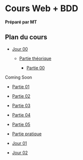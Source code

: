 # Cours Web + BDD

**Préparé par MT**

## Plan du cours

- [Jour 00](./DAY_00/)
  
  - [Partie théorique](./DAY_00/THEORY/)
   
    - [Partie 00](./DAY_00/THEORY/00_XHTML_HTML.md)

 Coming Soon  
  
   - [Partie 01]()
   - [Partie 02]()
   - [Partie 03]()
   - [Partie 04]()
   - [Partie 05]()
  
  - [Partie pratique](./DAY_00/LABS/)

- [Jour 01]()
- [Jour 02]()